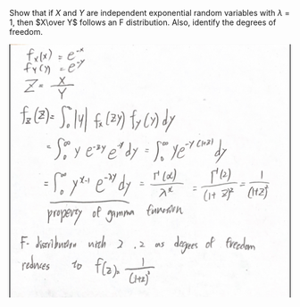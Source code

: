 Show that if $X$ and $Y$ are independent exponential random variables with $\lambda$ = 1,
then $X\over Y$ follows an F distribution. Also, identify the degrees of freedom.

![image](09_Frank/Q6.8.PNG)
